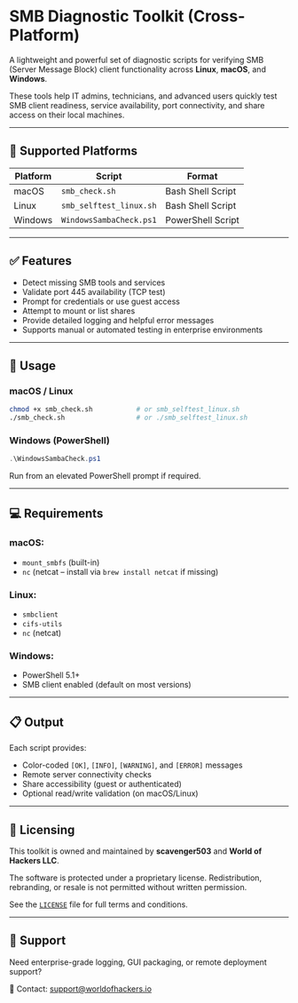 # SMB Diagnostic Toolkit (Cross-Platform)

A lightweight and powerful set of diagnostic scripts for verifying SMB (Server Message Block) client functionality across **Linux**, **macOS**, and **Windows**.

These tools help IT admins, technicians, and advanced users quickly test SMB client readiness, service availability, port connectivity, and share access on their local machines.

---

## 👥 Supported Platforms

| Platform | Script                     | Format            |
|----------|----------------------------|-------------------|
| macOS    | `smb_check.sh`             | Bash Shell Script |
| Linux    | `smb_selftest_linux.sh`    | Bash Shell Script |
| Windows  | `WindowsSambaCheck.ps1`    | PowerShell Script |

---

## ✅ Features

- Detect missing SMB tools and services
- Validate port 445 availability (TCP test)
- Prompt for credentials or use guest access
- Attempt to mount or list shares
- Provide detailed logging and helpful error messages
- Supports manual or automated testing in enterprise environments

---

## 📆 Usage

### macOS / Linux

```bash
chmod +x smb_check.sh           # or smb_selftest_linux.sh
./smb_check.sh                  # or ./smb_selftest_linux.sh
```

### Windows (PowerShell)

```powershell
.\WindowsSambaCheck.ps1
```

Run from an elevated PowerShell prompt if required.

---

## 💻 Requirements

### macOS:
- `mount_smbfs` (built-in)
- `nc` (netcat – install via `brew install netcat` if missing)

### Linux:
- `smbclient`
- `cifs-utils`
- `nc` (netcat)

### Windows:
- PowerShell 5.1+
- SMB client enabled (default on most versions)

---

## 📋 Output

Each script provides:

- Color-coded `[OK]`, `[INFO]`, `[WARNING]`, and `[ERROR]` messages
- Remote server connectivity checks
- Share accessibility (guest or authenticated)
- Optional read/write validation (on macOS/Linux)

---

## 🔐 Licensing

This toolkit is owned and maintained by **scavenger503** and **World of Hackers LLC**.

The software is protected under a proprietary license. Redistribution, rebranding, or resale is not permitted without written permission.

See the [`LICENSE`](LICENSE) file for full terms and conditions.

---

## 💬 Support

Need enterprise-grade logging, GUI packaging, or remote deployment support?

📩 Contact: [support@worldofhackers.io](mailto:support@worldofhackers.io)
